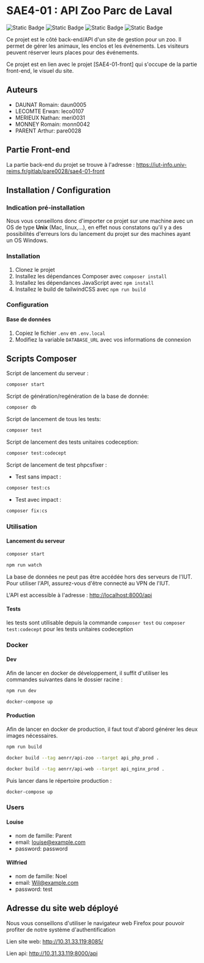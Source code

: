 # SAE4-01 : API Zoo Parc de Laval

![Static Badge](https://img.shields.io/badge/BUT-S4-teal)
![Static Badge](https://img.shields.io/badge/SAE-401api-green)
![Static Badge](https://img.shields.io/badge/Symfony-6.3-blue)
![Static Badge](https://img.shields.io/badge/Status-In_progress-gold)

Ce projet est le côté back-end/API d'un site de gestion pour un zoo. Il permet de gérer les animaux, les enclos et les événements. Les visiteurs peuvent réserver leurs places pour des événements.

Ce projet est en lien avec le projet [SAE4-01-front] qui s'occupe de la partie front-end, le visuel du site.
## Auteurs

- DAUNAT Romain: daun0005
- LECOMTE Erwan: leco0107
- MERIEUX Nathan: meri0031
- MONNEY Romain: monn0042
- PARENT Arthur: pare0028


## Partie Front-end
La partie back-end du projet se trouve à l'adresse : https://iut-info.univ-reims.fr/gitlab/pare0028/sae4-01-front

## Installation / Configuration

### Indication pré-installation
Nous vous conseillons donc d'importer ce projet sur une machine avec un OS de type **Unix** (Mac, linux,...), en effet nous constatons qu'il y a des possibilités d'erreurs lors du lancement du projet sur des machines ayant un OS Windows. 

### Installation

1. Clonez le projet
2. Installez les dépendances Composer avec `composer install`
3. Installez les dépendances JavaScript avec `npm install`
4. Installez le build de tailwindCSS avec `npm run build`

### Configuration

#### Base de données

1. Copiez le fichier `.env` en `.env.local`
2. Modifiez la variable `DATABASE_URL` avec vos informations de connexion


## Scripts Composer
Script de lancement du serveur :

```bash
composer start
```
Script de génération/regénération de la base de donnée:

```bash
composer db 
```

Script de lancement de tous les tests:

```bash
composer test
```

Script de lancement des tests unitaires codeception:

```bash
composer test:codecept
```

Script de lancement de test phpcsfixer :

- Test sans impact :
```bash
composer test:cs
```
- Test avec impact :
```bash
composer fix:cs
```

### Utilisation

#### Lancement du serveur

```bash
composer start
```

```bash
npm run watch
```
La base de données ne peut pas être accédée hors des serveurs de l'IUT. 
Pour utiliser l'API, assurez-vous d'être connecté au VPN de l'IUT.

L'API est accessible à l'adresse : [http://localhost:8000/api](http://localhost:8000/api)

#### Tests

les tests sont utilisable depuis la commande `composer test`
ou `composer test:codecept` pour les tests unitaires codeception

### Docker

#### Dev

Afin de lancer en docker de développement, il suffit d'utiliser les commandes suivantes dans le dossier racine :

```bash
npm run dev
```

```bash
docker-compose up
```

#### Production

Afin de lancer en docker de production, il faut tout d'abord générer les deux images nécessaires.

```bash
npm run build
```

```bash
docker build --tag aenrr/api-zoo --target api_php_prod .
```

```bash
docker build --tag aenrr/api-web --target api_nginx_prod .
```

Puis lancer dans le répertoire production :

```bash
docker-compose up
```

### Users

#### Louise
- nom de famille: Parent
- email: louise@example.com
- password: password

#### Wilfried
- nom de famille: Noel
- email: Wil@example.com
- password: test


## Adresse du site web déployé
Nous vous conseillons d'utiliser le navigateur web Firefox pour pouvoir profiter de notre système d'authentification

Lien site web: http://10.31.33.119:8085/

Lien api: http://10.31.33.119:8000/api